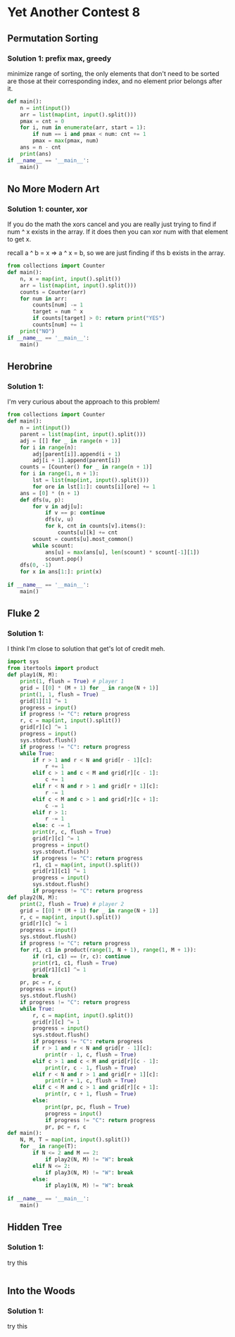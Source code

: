 # Yet Another Contest 8

## Permutation Sorting

### Solution 1:  prefix max, greedy

minimize range of sorting, the only elements that don't need to be sorted are those at their corresponding index, and no element prior belongs after it.

```py
def main():
    n = int(input())
    arr = list(map(int, input().split()))
    pmax = cnt = 0
    for i, num in enumerate(arr, start = 1):
        if num == i and pmax < num: cnt += 1
        pmax = max(pmax, num)
    ans = n - cnt
    print(ans)
if __name__ == '__main__':
    main()
```

## No More Modern Art

### Solution 1:  counter, xor

If you do the math the xors cancel and you are really just trying to find if num ^ x exists in the array.  If it does then you can xor num with that element to get x. 

recall a ^ b = x => a ^ x = b, so we are just finding if ths b exists in the array.

```py
from collections import Counter
def main():
    n, x = map(int, input().split())
    arr = list(map(int, input().split()))
    counts = Counter(arr)
    for num in arr:
        counts[num] -= 1
        target = num ^ x
        if counts[target] > 0: return print("YES")
        counts[num] += 1
    print("NO")
if __name__ == '__main__':
    main()
```

## Herobrine

### Solution 1: 

I'm very curious about the approach to this problem!

```py
from collections import Counter
def main():
    n = int(input())
    parent = list(map(int, input().split()))
    adj = [[] for _ in range(n + 1)]
    for i in range(n):
        adj[parent[i]].append(i + 1)
        adj[i + 1].append(parent[i])
    counts = [Counter() for _ in range(n + 1)]
    for i in range(1, n + 1):
        lst = list(map(int, input().split()))
        for ore in lst[1:]: counts[i][ore] += 1
    ans = [0] * (n + 1)    
    def dfs(u, p):
        for v in adj[u]:
            if v == p: continue
            dfs(v, u)
            for k, cnt in counts[v].items():
                counts[u][k] += cnt
        scount = counts[u].most_common()
        while scount:
            ans[u] = max(ans[u], len(scount) * scount[-1][1])
            scount.pop()
    dfs(0, -1)
    for x in ans[1:]: print(x)
    
if __name__ == '__main__':
    main()
```

## Fluke 2

### Solution 1: 

I think I'm close to solution that get's lot of credit meh. 

```py
import sys
from itertools import product
def play1(N, M):
    print(1, flush = True) # player 1
    grid = [[0] * (M + 1) for _ in range(N + 1)]
    print(1, 1, flush = True)
    grid[1][1] ^= 1
    progress = input()
    if progress != "C": return progress
    r, c = map(int, input().split())
    grid[r][c] ^= 1
    progress = input()
    sys.stdout.flush()
    if progress != "C": return progress
    while True:
        if r > 1 and r < N and grid[r - 1][c]:
            r += 1
        elif c > 1 and c < M and grid[r][c - 1]:
            c += 1
        elif r < N and r > 1 and grid[r + 1][c]:
            r -= 1
        elif c < M and c > 1 and grid[r][c + 1]:
            c -= 1
        elif r > 1:
            r -= 1
        else: c -= 1
        print(r, c, flush = True)
        grid[r][c] ^= 1
        progress = input()
        sys.stdout.flush()
        if progress != "C": return progress
        r1, c1 = map(int, input().split())
        grid[r1][c1] ^= 1
        progress = input()
        sys.stdout.flush()
        if progress != "C": return progress
def play2(N, M):
    print(2, flush = True) # player 2
    grid = [[0] * (M + 1) for _ in range(N + 1)]
    r, c = map(int, input().split())
    grid[r][c] ^= 1
    progress = input()
    sys.stdout.flush()
    if progress != "C": return progress
    for r1, c1 in product(range(1, N + 1), range(1, M + 1)):
        if (r1, c1) == (r, c): continue
        print(r1, c1, flush = True)
        grid[r1][c1] ^= 1
        break
    pr, pc = r, c
    progress = input()
    sys.stdout.flush()
    if progress != "C": return progress
    while True:
        r, c = map(int, input().split())
        grid[r][c] ^= 1
        progress = input()
        sys.stdout.flush()
        if progress != "C": return progress
        if r > 1 and r < N and grid[r - 1][c]:
            print(r - 1, c, flush = True)
        elif c > 1 and c < M and grid[r][c - 1]:
            print(r, c - 1, flush = True)
        elif r < N and r > 1 and grid[r + 1][c]:
            print(r + 1, c, flush = True)
        elif c < M and c > 1 and grid[r][c + 1]:
            print(r, c + 1, flush = True)
        else:
            print(pr, pc, flush = True)
            progress = input()
            if progress != "C": return progress
            pr, pc = r, c
def main():
    N, M, T = map(int, input().split())
    for _ in range(T):
        if N <= 2 and M == 2: 
            if play2(N, M) != "W": break
        elif N <= 2:
            if play3(N, M) != "W": break
        else: 
            if play1(N, M) != "W": break
    
if __name__ == '__main__':
    main()
```

## Hidden Tree

### Solution 1:

try this

```py

```

## Into the Woods

### Solution 1: 

try this

```py

```